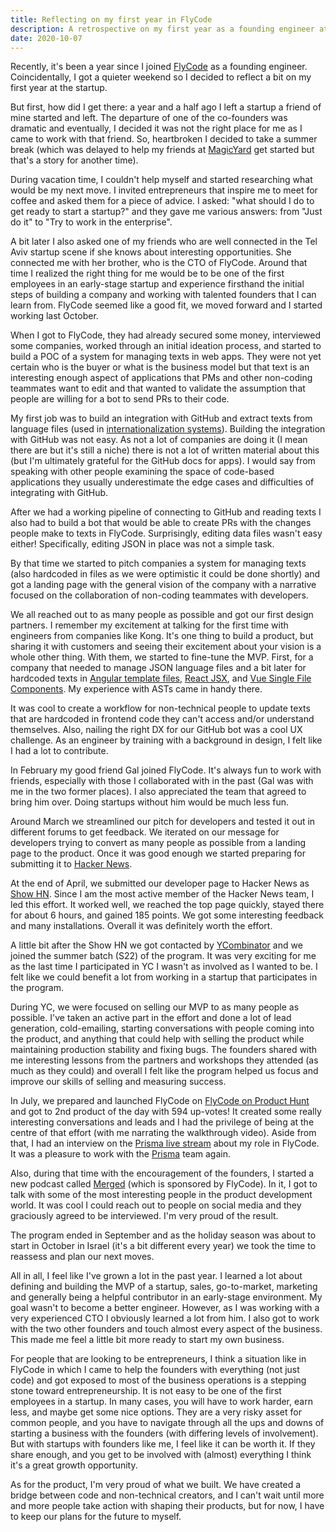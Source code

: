 ```yaml
---
title: Reflecting on my first year in FlyCode
description: A retrospective on my first year as a founding engineer at FlyCode
date: 2020-10-07
---
```


Recently, it's been a year since I joined [FlyCode](https://flycode.com) as a founding engineer. Coincidentally, I got a quieter weekend so I decided to reflect a bit on my first year at the startup.

But first, how did I get there: a year and a half ago I left a startup a friend of mine started and left. The departure of one of the co-founders was dramatic and eventually, I decided it was not the right place for me as I came to work with that friend. So, heartbroken I decided to take a summer break (which was delayed to help my friends at [MagicYard](https://www.magicyard.co) get started but that's a story for another time).

During vacation time, I couldn't help myself and started researching what would be my next move. I invited entrepreneurs that inspire me to meet for coffee and asked them for a piece of advice. I asked: "what should I do to get ready to start a startup?" and they gave me various answers: from "Just do it" to "Try to work in the enterprise".

A bit later I also asked one of my friends who are well connected in the Tel Aviv startup scene if she knows about interesting opportunities. She connected me with her brother, who is the CTO of FlyCode. Around that time I realized the right thing for me would be to be one of the first employees in an early-stage startup and experience firsthand the initial steps of building a company and working with talented founders that I can learn from. FlyCode seemed like a good fit, we moved forward and I started working last October.

When I got to FlyCode, they had already secured some money, interviewed some companies, worked through an initial ideation process, and started to build a POC of a system for managing texts in web apps. They were not yet certain who is the buyer or what is the business model but that text is an interesting enough aspect of applications that PMs and other non-coding teammates want to edit and that wanted to validate the assumption that people are willing for a bot to send PRs to their code.

My first job was to build an integration with GitHub and extract texts from language files (used in [internationalization systems](https://en.wikipedia.org/wiki/Internationalization_and_localization)). Building the integration with GitHub was not easy. As not a lot of companies are doing it (I mean there are but it's still a niche) there is not a lot of written material about this (but I'm ultimately grateful for the GitHub docs for apps). I would say from speaking with other people examining the space of code-based applications they usually underestimate the edge cases and difficulties of integrating with GitHub.

After we had a working pipeline of connecting to GitHub and reading texts I also had to build a bot that would be able to create PRs with the changes people make to texts in FlyCode. Surprisingly, editing data files wasn't easy either! Specifically, editing JSON in place was not a simple task.

By that time we started to pitch companies a system for managing texts (also hardcoded in files as we were optimistic it could be done shortly) and got a landing page with the general vision of the company with a narrative focused on the collaboration of non-coding teammates with developers.

We all reached out to as many people as possible and got our first design partners. I remember my excitement at talking for the first time with engineers from companies like Kong. It's one thing to build a product, but sharing it with customers and seeing their excitement about your vision is a whole other thing. With them, we started to fine-tune the MVP. First, for a company that needed to manage JSON language files and a bit later for hardcoded texts in [Angular template files](https://angular.io/guide/template-syntax), [React JSX](https://reactjs.org/docs/introducing-jsx.html), and [Vue Single File Components](https://vuejs.org/guide/scaling-up/sfc.html). My experience with ASTs came in handy there.

It was cool to create a workflow for non-technical people to update texts that are hardcoded in frontend code they can't access and/or understand themselves. Also, nailing the right DX for our GitHub bot was a cool UX challenge. As an engineer by training with a background in design, I felt like I had a lot to contribute.

In February my good friend Gal joined FlyCode. It's always fun to work with friends, especially with those I collaborated with in the past (Gal was with me in the two former places). I also appreciated the team that agreed to bring him over. Doing startups without him would be much less fun.

Around March we streamlined our pitch for developers and tested it out in different forums to get feedback. We iterated on our message for developers trying to convert as many people as possible from a landing page to the product. Once it was good enough we started preparing for submitting it to [Hacker News](https://news.ycombinator.com/).

At the end of April, we submitted our developer page to Hacker News as [Show HN](https://news.ycombinator.com/item?id=31166924). Since I am the most active member of the Hacker News team, I led this effort. It worked well, we reached the top page quickly, stayed there for about 6 hours, and gained 185 points. We got some interesting feedback and many installations. Overall it was definitely worth the effort.

A little bit after the Show HN we got contacted by [YCombinator](https://ycombinator.com) and we joined the summer batch (S22) of the program. It was very exciting for me as the last time I participated in YC I wasn't as involved as I wanted to be. I felt like we could benefit a lot from working in a startup that participates in the program.

During YC, we were focused on selling our MVP to as many people as possible. I've taken an active part in the effort and done a lot of lead generation, cold-emailing, starting conversations with people coming into the product, and anything that could help with selling the product while maintaining production stability and fixing bugs. The founders shared with me interesting lessons from the partners and workshops they attended (as much as they could) and overall I felt like the program helped us focus and improve our skills of selling and measuring success.

In July, we prepared and launched FlyCode on [FlyCode on Product Hunt](https://www.producthunt.com/products/flycode) and got to 2nd product of the day with 594 up-votes! It created some really interesting conversations and leads and I had the privilege of being at the centre of that effort (with me narrating the walkthrough video). Aside from that, I had an interview on the [Prisma live stream](https://youtu.be/R_nVzarAOUM?t=643) about my role in FlyCode. It was a pleasure to work with the [Prisma](https://prisma.io) team again.

Also, during that time with the encouragement of the founders, I started a new podcast called [Merged](https://anchor.fm/merged-podcast) (which is sponsored by FlyCode). In it, I got to talk with some of the most interesting people in the product development world. It was cool I could reach out to people on social media and they graciously agreed to be interviewed. I'm very proud of the result.

The program ended in September and as the holiday season was about to start in October in Israel (it's a bit different every year) we took the time to reassess and plan our next moves.

All in all, I feel like I've grown a lot in the past year. I learned a lot about defining and building the MVP of a startup, sales, go-to-market, marketing and generally being a helpful contributor in an early-stage environment. My goal wasn't to become a better engineer. However, as I was working with a very experienced CTO I obviously learned a lot from him. I also got to work with the two other founders and touch almost every aspect of the business. This made me feel a little bit more ready to start my own business.

For people that are looking to be entrepreneurs, I think a situation like in FlyCode in which I came to help the founders with everything (not just code) and got exposed to most of the business operations is a stepping stone toward entrepreneurship. It is not easy to be one of the first employees in a startup. In many cases, you will have to work harder, earn less, and maybe get some nice options. They are a very risky asset for common people, and you have to navigate through all the ups and downs of starting a business with the founders (with differing levels of involvement). But with startups with founders like me, I feel like it can be worth it. If they share enough, and you get to be involved with (almost) everything I think it's a great growth opportunity.

As for the product, I'm very proud of what we built. We have created a bridge between code and non-technical creators, and I can't wait until more and more people take action with shaping their products, but for now, I have to keep our plans for the future to myself.
